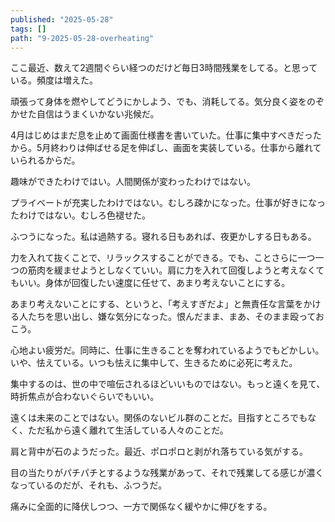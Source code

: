 ```yaml
---
published: "2025-05-28"
tags: []
path: "9-2025-05-28-overheating"
---
```

ここ最近、数えて2週間ぐらい経つのだけど毎日3時間残業をしてる。と思っている。頻度は増えた。

頑張って身体を燃やしてどうにかしよう、でも、消耗してる。気分良く姿をのぞかせた自信はうまくいかない兆候だ。

4月はじめはまだ息を止めて画面仕様書を書いていた。仕事に集中すべきだったから。5月終わりは伸ばせる足を伸ばし、画面を実装している。仕事から離れていられるからだ。

趣味ができたわけではい。人間関係が変わったわけではない。

プライベートが充実したわけではない。むしろ疎かになった。仕事が好きになったわけではない。むしろ色褪せた。

ふつうになった。私は過熱する。寝れる日もあれば、夜更かしする日もある。

力を入れて抜くことで、リラックスすることができる。でも、ことさらに一つ一つの筋肉を緩ませようとしなくていい。肩に力を入れて回復しようと考えなくてもいい。身体が回復したい速度に任せて、あまり考えないことにする。

あまり考えないことにする、というと、「考えすぎだよ」と無責任な言葉をかける人たちを思い出し、嫌な気分になった。恨んだまま、まあ、そのまま殴っておこう。

心地よい疲労だ。同時に、仕事に生きることを奪われているようでもどかしい。いや、怯えている。いつも怯えに集中して、生きるために必死に考えた。

集中するのは、世の中で喧伝されるほどいいものではない。もっと遠くを見て、時折焦点が合わないぐらいでもいい。

遠くは未来のことではない。関係のないビル群のことだ。目指すところでもなく、ただ私から遠く離れて生活している人々のことだ。

肩と背中が石のようだった。最近、ポロポロと剥がれ落ちている気がする。

目の当たりがパチパチとするような残業があって、それで残業してる感じが濃くなっているのだが、それも、ふつうだ。

痛みに全面的に降伏しつつ、一方で関係なく緩やかに伸びをする。